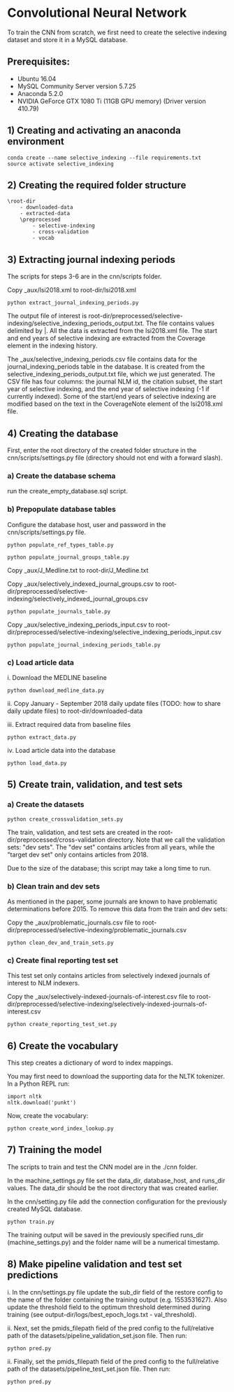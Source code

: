 # Convolutional Neural Network


To train the CNN from scratch, we first need to create the selective indexing dataset and store it in a MySQL database.


## Prerequisites:


- Ubuntu 16.04
- MySQL Community Server version 5.7.25
- Anaconda 5.2.0
- NVIDIA GeForce GTX 1080 Ti (11GB GPU memory) (Driver version 410.79)


## 1) Creating and activating an anaconda environment

```
conda create --name selective_indexing --file requirements.txt
source activate selective_indexing
```

## 2) Creating the required folder structure

<!-- language: lang-none -->
    \root-dir
        - downloaded-data
        - extracted-data
        \preprocessed
            - selective-indexing
            - cross-validation
            - vocab

## 3) Extracting journal indexing periods

The scripts for steps 3-6 are in the cnn/scripts folder.

Copy _aux/lsi2018.xml to root-dir/lsi2018.xml

```
python extract_journal_indexing_periods.py
```

The output file of interest is root-dir/preprocessed/selective-indexing/selective_indexing_periods_output.txt. The file contains values delimited by |. All the data is extracted from the lsi2018.xml file. The start and end years of selective indexing are extracted from the Coverage element in the indexing history.

The _aux/selective_indexing_periods.csv file contains data for the journal_indexing_periods table in the database. It is created from the selective_indexing_periods_output.txt file, which we just generated. The CSV file has four columns: the journal NLM id, the citation subset, the start year of selective indexing, and the end year of selective indexing (-1 if currently indexed). Some of the start/end years of selective indexing are modified based on the text in the CoverageNote element of the lsi2018.xml file.

## 4) Creating the database

First, enter the root directory of the created folder structure in the cnn/scripts/settings.py file (directory should not end with a forward slash).
    
### a) Create the database schema

run the create_empty_database.sql script.

### b) Prepopulate database tables

Configure the database host, user and password in the cnn/scripts/settings.py  file.

```
python populate_ref_types_table.py
```

```
python populate_journal_groups_table.py
```

Copy _aux/J_Medline.txt to root-dir/J_Medline.txt

Copy _aux/selectively_indexed_journal_groups.csv to root-dir/preprocessed/selective-indexing/selectively_indexed_journal_groups.csv

```
python populate_journals_table.py
```

Copy _aux/selective_indexing_periods_input.csv to root-dir/preprocessed/selective-indexing/selective_indexing_periods_input.csv

```
python populate_journal_indexing_periods_table.py
```

### c) Load article data

i. Download the MEDLINE baseline 

```
python download_medline_data.py
```

ii. Copy January - September 2018 daily update files (TODO: how to share daily update files) to root-dir/downloaded-data

iii. Extract required data from baseline files

```
python extract_data.py
```

iv. Load article data into the database

```
python load_data.py
```

## 5) Create train, validation, and test sets


### a) Create the datasets

```
python create_crossvalidation_sets.py
```

The train, validation, and test sets are created in the root-dir/preprocessed/cross-validation directory. Note that we call the validation sets: "dev sets". The "dev set" contains articles from all years, while the "target dev set" only contains articles from 2018.

Due to the size of the database; this script may take a long time to run.

### b) Clean train and dev sets

As mentioned in the paper, some journals are known to have problematic determinations before 2015. To remove this data from the train and dev sets:

Copy the _aux/problematic_journals.csv file to root-dir/preprocessed/selective-indexing/problematic_journals.csv

```
python clean_dev_and_train_sets.py
```

### c) Create final reporting test set

This test set only contains articles from selectively indexed journals of interest to NLM indexers.

Copy the _aux/selectively-indexed-journals-of-interest.csv file to root-dir/preprocessed/selective-indexing/selectively-indexed-journals-of-interest.csv

```
python create_reporting_test_set.py
```

## 6) Create the vocabulary

This step creates a dictionary of word to index mappings.

You may first need to download the supporting data for the NLTK tokenizer. In a Python REPL run:

```
import nltk
nltk.download('punkt')
```

Now, create the vocabulary:

```
python create_word_index_lookup.py
```

## 7) Training the model

The scripts to train and test the CNN model are in the ./cnn folder.

In the machine_settings.py file set the data_dir, database_host, and runs_dir values. The data_dir should be the root directory that was created earlier.

In the cnn/setting.py file add the connection configuration for the previously created MySQL database.

```
python train.py
```

The training output will be saved in the previously specified runs_dir (machine_settings.py) and the folder name will be a numerical timestamp.

## 8) Make pipeline validation and test set predictions

i. In the cnn/settings.py file update the sub_dir field of the restore config to the name of the folder containing the training output (e.g. 1553531627). Also update the threshold field to the optimum threshold determined during training (see output-dir/logs/best_epoch_logs.txt - val_threshold).

ii. Next, set the pmids_filepath field of the pred config to the full/relative path of the datasets/pipeline_validation_set.json file. Then run:

```
python pred.py
```

ii. Finally, set the pmids_filepath field of the pred config to the full/relative path of the datasets/pipeline_test_set.json file. Then run:

```
python pred.py
```
